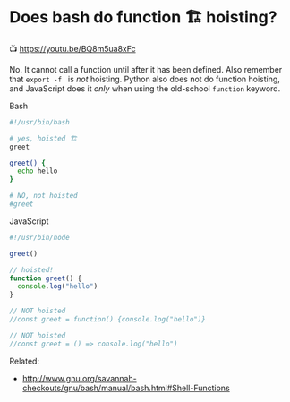 # Does bash do function 🏗 hoisting?

📺 <https://youtu.be/BQ8m5ua8xFc>

No. It cannot call a function until after it has been defined. Also
remember that `export -f ` is *not* hoisting. Python also does not do
function hoisting, and JavaScript does it *only* when using the
old-school `function` keyword.

Bash

```bash
#!/usr/bin/bash

# yes, hoisted 🏗
greet

greet() {
  echo hello
}

# NO, not hoisted
#greet
```

JavaScript

```js
#!/usr/bin/node

greet()

// hoisted!
function greet() {
  console.log("hello")
}

// NOT hoisted
//const greet = function() {console.log("hello")}

// NOT hoisted
//const greet = () => console.log("hello")

```

Related:

* <http://www.gnu.org/savannah-checkouts/gnu/bash/manual/bash.html#Shell-Functions>
